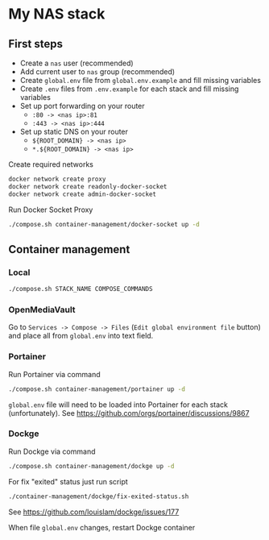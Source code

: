 # My NAS stack

## First steps

- Create a `nas` user (recommended)
- Add current user to `nas` group (recommended)
- Create `global.env` file from `global.env.example` and fill missing variables
- Create `.env` files from `.env.example` for each stack and fill missing variables
- Set up port forwarding on your router
    - `:80 -> <nas ip>:81`
    - `:443 -> <nas ip>:444`
- Set up static DNS on your router
    - `${ROOT_DOMAIN} -> <nas ip>`
    - `*.${ROOT_DOMAIN} -> <nas ip>`

Create required networks

```sh
docker network create proxy
docker network create readonly-docker-socket
docker network create admin-docker-socket
```

Run Docker Socket Proxy

```sh
./compose.sh container-management/docker-socket up -d
```

## Container management

### Local

```sh
./compose.sh STACK_NAME COMPOSE_COMMANDS
```

### OpenMediaVault

Go to `Services -> Compose -> Files` (`Edit global environment file` button) and place all from `global.env` into text field.

### Portainer

Run Portainer via command

```sh
./compose.sh container-management/portainer up -d
```

`global.env` file will need to be loaded into Portainer for each stack (unfortunately). See https://github.com/orgs/portainer/discussions/9867

### Dockge

Run Dockge via command

```sh
./compose.sh container-management/dockge up -d
```

For fix "exited" status just run script

```sh
./container-management/dockge/fix-exited-status.sh
```

See https://github.com/louislam/dockge/issues/177

When file `global.env` changes, restart Dockge container

